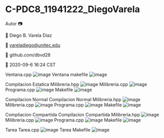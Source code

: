 # C-PDC8_11941222_DiegoVarela
 Autor
📷 

👴 Diego B. Varela Diaz

📧 vareladiego@unitec.edu

🔗 github.com/dbvd28

📆 2020-09-6 16:24 CST

Ventana.cpp
![image](https://user-images.githubusercontent.com/60490932/93027567-fde40700-f5ca-11ea-8ad5-cdf54fc4b358.png)
Ventana makefile
![image](https://user-images.githubusercontent.com/60490932/93027570-06d4d880-f5cb-11ea-994f-e7ecb44b3533.png)

Compilacion Estatica
Milibreria.hpp
![image](https://user-images.githubusercontent.com/60490932/93027613-4ef3fb00-f5cb-11ea-8303-d8f3331164ce.png)
Milibreria.cpp
![image](https://user-images.githubusercontent.com/60490932/93027616-54e9dc00-f5cb-11ea-9bcb-9b9cef244d51.png)
Programa.cpp
![image](https://user-images.githubusercontent.com/60490932/93027631-68954280-f5cb-11ea-935e-424d7f1a9daa.png)
Makefile
![image](https://user-images.githubusercontent.com/60490932/93027642-7b0f7c00-f5cb-11ea-89c0-f2a67f99b448.png)

Compilacion Normal
Compilacion Normal
Milibreria.hpp
![image](https://user-images.githubusercontent.com/60490932/93027613-4ef3fb00-f5cb-11ea-8303-d8f3331164ce.png)
Milibreria.cpp
![image](https://user-images.githubusercontent.com/60490932/93027616-54e9dc00-f5cb-11ea-9bcb-9b9cef244d51.png)
Programa.cpp
![image](https://user-images.githubusercontent.com/60490932/93027949-c7f45200-f5cd-11ea-954c-049f7245c97c.png)
Makefile
![image](https://user-images.githubusercontent.com/60490932/93027940-b14dfb00-f5cd-11ea-9b09-593d57fb6f1d.png)

Compliacion Compartida
Compilacion Compartida
Milibreria.hpp
![image](https://user-images.githubusercontent.com/60490932/93027613-4ef3fb00-f5cb-11ea-8303-d8f3331164ce.png)
Milibreria.cpp
![image](https://user-images.githubusercontent.com/60490932/93027616-54e9dc00-f5cb-11ea-9bcb-9b9cef244d51.png)
Programa.cpp
![image](https://user-images.githubusercontent.com/60490932/93028116-03dbe700-f5cf-11ea-95ec-1e7f768e3e8d.png)
Makefile
![image](https://user-images.githubusercontent.com/60490932/93028108-ec9cf980-f5ce-11ea-94b5-46d8b78349ce.png)

Tarea
Tarea.cpp
![image](https://user-images.githubusercontent.com/60490932/93028519-a1d0b100-f5d1-11ea-97fc-9343273464fa.png)
Tarea Makefile
![image](https://user-images.githubusercontent.com/60490932/93028510-9bdad000-f5d1-11ea-9fb8-8de14dbd871b.png)

